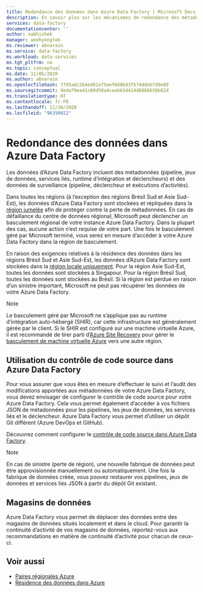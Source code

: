 ```yaml
---
title: Redondance des données dans Azure Data Factory | Microsoft Docs
description: En savoir plus sur les mécanismes de redondance des métadonnées dans Azure Data Factory
services: data-factory
documentationcenter: ''
author: nabhishek
manager: weehyongtok
ms.reviewer: abnarain
ms.service: data-factory
ms.workload: data-services
ms.tgt_pltfrm: na
ms.topic: conceptual
ms.date: 11/05/2020
ms.author: abnarain
ms.openlocfilehash: 7f95adc264ed91e75eef668b43f674ddeb7d9e89
ms.sourcegitcommit: 9eda79ea41c60d58a4ceab63d424d6866b38b82d
ms.translationtype: HT
ms.contentlocale: fr-FR
ms.lasthandoff: 11/30/2020
ms.locfileid: "96350022"
---
```

# <a name="azure-data-factory-data-redundancy"></a>**Redondance des données dans Azure Data Factory**

Les données d’Azure Data Factory incluent des métadonnées (pipeline, jeux de données, services liés, runtime d’intégration et déclencheurs) et des données de surveillance (pipeline, déclencheur et exécutions d’activités). 

Dans toutes les régions (à l’exception des régions Brésil Sud et Asie Sud-Est), les données d’Azure Data Factory sont stockées et répliquées dans la [région jumelée](../best-practices-availability-paired-regions.md#azure-regional-pairs) afin de protéger contre la perte de métadonnées. En cas de défaillance du centre de données régional, Microsoft peut déclencher un basculement régional de votre instance Azure Data Factory. Dans la plupart des cas, aucune action n’est requise de votre part. Une fois le basculement géré par Microsoft terminé, vous serez en mesure d’accéder à votre Azure Data Factory dans la région de basculement. 

En raison des exigences relatives à la résidence des données dans les régions Brésil Sud et Asie Sud-Est, les données d’Azure Data Factory sont stockées dans la [région locale uniquement](../storage/common/storage-redundancy.md#locally-redundant-storage). Pour la région Asie Sud-Est, toutes les données sont stockées à Singapour. Pour la région Brésil Sud, toutes les données sont stockées au Brésil. Si la région est perdue en raison d’un sinistre important, Microsoft ne peut pas récupérer les données de votre Azure Data Factory.  

> [!NOTE]
> Le basculement géré par Microsoft ne s’applique pas au runtime d’intégration auto-hébergé (SHIR), car cette infrastructure est généralement gérée par le client. Si le SHIR est configuré sur une machine virtuelle Azure, il est recommandé de tirer parti d’[Azure Site Recovery](../site-recovery/site-recovery-overview.md) pour gérer le [basculement de machine virtuelle Azure](../site-recovery/azure-to-azure-architecture.md) vers une autre région.



## <a name="using-source-control-in-azure-data-factory"></a>**Utilisation du contrôle de code source dans Azure Data Factory**

Pour vous assurer que vous êtes en mesure d’effectuer le suivi et l’audit des modifications apportées aux métadonnées de votre Azure Data Factory, vous devez envisager de configurer le contrôle de code source pour votre Azure Data Factory. Cela vous permet également d’accéder à vos fichiers JSON de métadonnées pour les pipelines, les jeux de données, les services liés et le déclencheur. Azure Data Factory vous permet d’utiliser un dépôt Git différent (Azure DevOps et GitHub). 

 Découvrez comment configurer le [contrôle de code source dans Azure Data Factory](./source-control.md). 

> [!NOTE]
> En cas de sinistre (perte de région), une nouvelle fabrique de données peut être approvisionnée manuellement ou automatiquement. Une fois la fabrique de données créée, vous pouvez restaurer vos pipelines, jeux de données et services liés JSON à partir du dépôt Git existant. 



## <a name="data-stores"></a>**Magasins de données**

Azure Data Factory vous permet de déplacer des données entre des magasins de données situés localement et dans le cloud. Pour garantir la continuité d’activité de vos magasins de données, reportez-vous aux recommandations en matière de continuité d’activité pour chacun de ceux-ci. 

 

## <a name="see-also"></a>Voir aussi

- [Paires régionales Azure](../best-practices-availability-paired-regions.md)
- [Résidence des données dans Azure](https://azure.microsoft.com/global-infrastructure/data-residency/)